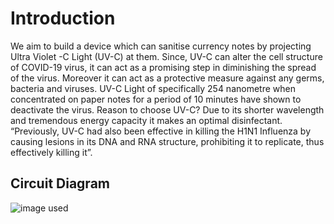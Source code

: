 # Introduction
We aim to build a device which can sanitise currency notes by projecting Ultra Violet -C Light (UV-C) at them. Since, UV-C can alter the cell structure of COVID-19 virus, it can act as a promising step in diminishing the spread of the virus. Moreover it can act as a protective measure against any germs, bacteria and viruses.
UV-C Light of specifically 254 nanometre when concentrated on paper notes for a period of 10 minutes have shown to deactivate the virus. 
Reason to choose UV-C? Due to its shorter wavelength and tremendous energy capacity it makes an optimal disinfectant. “Previously, UV-C had also been effective in killing the H1N1 Influenza by causing lesions in its DNA and RNA structure, prohibiting it to replicate, thus effectively killing it”. 

## Circuit Diagram 
![image used](https://github.com/souvik0306/MI/blob/master/Fritzing_Circuit.PNG?raw=true)
